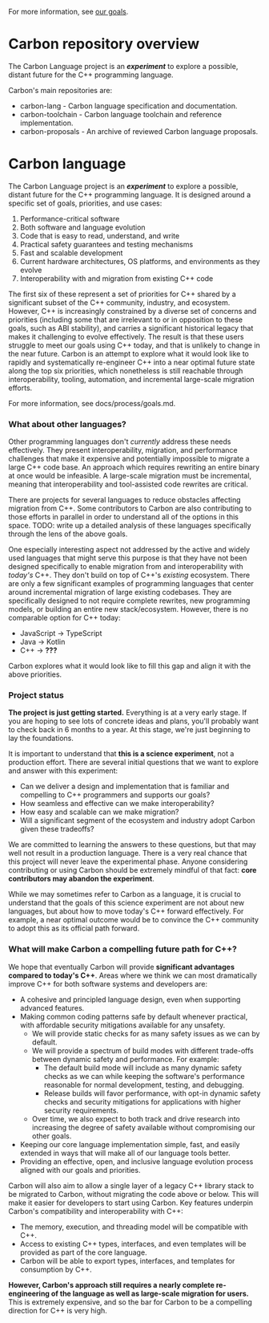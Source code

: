 <!--
Part of the Carbon Language, under the Apache License v2.0 with LLVM Exceptions.
See /LICENSE for license information.
SPDX-License-Identifier: Apache-2.0 WITH LLVM-exception
-->

For more information, see [our goals](docs/project/goals.md).

# Carbon repository overview

The Carbon Language project is an **_experiment_** to explore a possible,
distant future for the C++ programming language.

Carbon's main repositories are:

*   carbon-lang - Carbon language specification and documentation.
*   carbon-toolchain - Carbon language toolchain and reference implementation.
*   carbon-proposals - An archive of reviewed Carbon language proposals.

# Carbon language

The Carbon Language project is an **_experiment_** to explore a possible,
distant future for the C++ programming language. It is designed around a
specific set of goals, priorities, and use cases:

1.  Performance-critical software
2.  Both software and language evolution
3.  Code that is easy to read, understand, and write
4.  Practical safety guarantees and testing mechanisms
5.  Fast and scalable development
6.  Current hardware architectures, OS platforms, and environments as they
    evolve
7.  Interoperability with and migration from existing C++ code

The first six of these represent a set of priorities for C++ shared by a
significant subset of the C++ community, industry, and ecosystem. However, C++
is increasingly constrained by a diverse set of concerns and priorities
(including some that are irrelevant to or in opposition to these goals, such as
ABI stability), and carries a significant historical legacy that makes it
challenging to evolve effectively. The result is that these users struggle to
meet our goals using C++ today, and that is unlikely to change in the near
future. Carbon is an attempt to explore what it would look like to rapidly and
systematically re-engineer C++ into a near optimal future state along the top
six priorities, which nonetheless is still reachable through interoperability,
tooling, automation, and incremental large-scale migration efforts.

For more information, see docs/process/goals.md.

### What about other languages?

Other programming languages don't _currently_ address these needs effectively.
They present interoperability, migration, and performance challenges that make
it expensive and potentially impossible to migrate a large C++ code base. An
approach which requires rewriting an entire binary at once would be infeasible.
A large-scale migration must be incremental, meaning that interoperability and
tool-assisted code rewrites are critical.

There are projects for several languages to reduce obstacles affecting migration
from C++. Some contributors to Carbon are also contributing to those efforts in
parallel in order to understand all of the options in this space. TODO: write up
a detailed analysis of these languages specifically through the lens of the
above goals.

One especially interesting aspect not addressed by the active and widely used
languages that might serve this purpose is that they have not been designed
specifically to enable migration from and interoperability with _today's_ C++.
They don't build on top of C++'s _existing_ ecosystem. There are only a few
significant examples of programming languages that center around incremental
migration of large existing codebases. They are specifically designed to not
require complete rewrites, new programming models, or building an entire new
stack/ecosystem. However, there is no comparable option for C++ today:

*   JavaScript → TypeScript
*   Java → Kotlin
*   C++ → **???**

Carbon explores what it would look like to fill this gap and align it with the
above priorities.

### Project status

**The project is just getting started.** Everything is at a very early stage. If
you are hoping to see lots of concrete ideas and plans, you'll probably want to
check back in 6 months to a year. At this stage, we're just beginning to lay the
foundations.

It is important to understand that **this is a science experiment**, not a
production effort. There are several initial questions that we want to explore
and answer with this experiment:

*   Can we deliver a design and implementation that is familiar and compelling
    to C++ programmers and supports our goals?
*   How seamless and effective can we make interoperability?
*   How easy and scalable can we make migration?
*   Will a significant segment of the ecosystem and industry adopt Carbon given
    these tradeoffs?

We are committed to learning the answers to these questions, but that may well
not result in a production language. There is a very real chance that this
project will never leave the experimental phase. Anyone considering contributing
or using Carbon should be extremely mindful of that fact: **core contributors
may abandon the experiment**.

While we may sometimes refer to Carbon as a language, it is crucial to
understand that the goals of this science experiment are not about new
languages, but about how to move today's C++ forward effectively. For example, a
near optimal outcome would be to convince the C++ community to adopt this as its
official path forward.

### What will make Carbon a compelling future path for C++?

We hope that eventually Carbon will provide **significant advantages compared to
today's C++**. Areas where we think we can most dramatically improve C++ for
both software systems and developers are:

*   A cohesive and principled language design, even when supporting advanced
    features.
*   Making common coding patterns safe by default whenever practical, with
    affordable security mitigations available for any unsafety.
    *   We will provide static checks for as many safety issues as we can by
        default.
    *   We will provide a spectrum of build modes with different trade-offs
        between dynamic safety and performance. For example:
        *   The default build mode will include as many dynamic safety checks as
            we can while keeping the software's performance reasonable for
            normal development, testing, and debugging.
        *   Release builds will favor performance, with opt-in dynamic safety
            checks and security mitigations for applications with higher
            security requirements.
    *   Over time, we also expect to both track and drive research into
        increasing the degree of safety available without compromising our other
        goals.
*   Keeping our core language implementation simple, fast, and easily extended
    in ways that will make all of our language tools better.
*   Providing an effective, open, and inclusive language evolution process
    aligned with our goals and priorities.

Carbon will also aim to allow a single layer of a legacy C++ library stack to be
migrated to Carbon, without migrating the code above or below. This will make it
easier for developers to start using Carbon. Key features underpin Carbon's
compatibility and interoperability with C++:

*   The memory, execution, and threading model will be compatible with C++.
*   Access to existing C++ types, interfaces, and even templates will be
    provided as part of the core language.
*   Carbon will be able to export types, interfaces, and templates for
    consumption by C++.

**However, Carbon's approach still requires a nearly complete re-engineering of
the language as well as large-scale migration for users.** This is extremely
expensive, and so the bar for Carbon to be a compelling direction for C++ is
very high.
